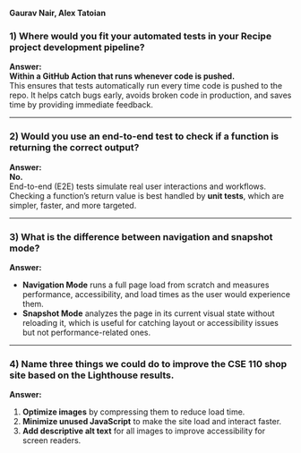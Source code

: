 **Gaurav Nair, Alex Tatoian**
### 1) Where would you fit your automated tests in your Recipe project development pipeline?

**Answer:**  
**Within a GitHub Action that runs whenever code is pushed.**  
This ensures that tests automatically run every time code is pushed to the repo. It helps catch bugs early, avoids broken code in production, and saves time by providing immediate feedback.

---

### 2) Would you use an end-to-end test to check if a function is returning the correct output?

**Answer:**  
**No.**  
End-to-end (E2E) tests simulate real user interactions and workflows. Checking a function’s return value is best handled by **unit tests**, which are simpler, faster, and more targeted.

---

### 3) What is the difference between navigation and snapshot mode?

**Answer:**  
- **Navigation Mode** runs a full page load from scratch and measures performance, accessibility, and load times as the user would experience them.  
- **Snapshot Mode** analyzes the page in its current visual state without reloading it, which is useful for catching layout or accessibility issues but not performance-related ones.

---

### 4) Name three things we could do to improve the CSE 110 shop site based on the Lighthouse results.

**Answer:**  
1. **Optimize images** by compressing them to reduce load time.  
2. **Minimize unused JavaScript** to make the site load and interact faster.  
3. **Add descriptive alt text** for all images to improve accessibility for screen readers.





